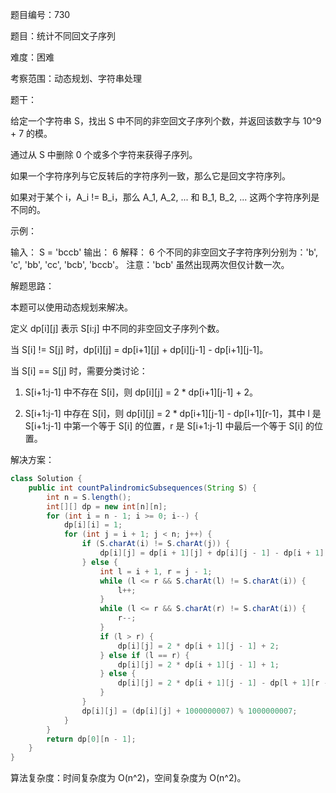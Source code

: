 题目编号：730

题目：统计不同回文子序列

难度：困难

考察范围：动态规划、字符串处理

题干：

给定一个字符串 S，找出 S 中不同的非空回文子序列个数，并返回该数字与 10^9 + 7 的模。

通过从 S 中删除 0 个或多个字符来获得子序列。

如果一个字符序列与它反转后的字符序列一致，那么它是回文字符序列。

如果对于某个 i，A_i != B_i，那么 A_1, A_2, ... 和 B_1, B_2, ... 这两个字符序列是不同的。

示例：

输入：
S = 'bccb'
输出：
6
解释：
6 个不同的非空回文子字符序列分别为：'b', 'c', 'bb', 'cc', 'bcb', 'bccb'。
注意：'bcb' 虽然出现两次但仅计数一次。

解题思路：

本题可以使用动态规划来解决。

定义 dp[i][j] 表示 S[i:j] 中不同的非空回文子序列个数。

当 S[i] != S[j] 时，dp[i][j] = dp[i+1][j] + dp[i][j-1] - dp[i+1][j-1]。

当 S[i] == S[j] 时，需要分类讨论：

1. S[i+1:j-1] 中不存在 S[i]，则 dp[i][j] = 2 * dp[i+1][j-1] + 2。

2. S[i+1:j-1] 中存在 S[i]，则 dp[i][j] = 2 * dp[i+1][j-1] - dp[l+1][r-1]，其中 l 是 S[i+1:j-1] 中第一个等于 S[i] 的位置，r 是 S[i+1:j-1] 中最后一个等于 S[i] 的位置。

解决方案：

```java
class Solution {
    public int countPalindromicSubsequences(String S) {
        int n = S.length();
        int[][] dp = new int[n][n];
        for (int i = n - 1; i >= 0; i--) {
            dp[i][i] = 1;
            for (int j = i + 1; j < n; j++) {
                if (S.charAt(i) != S.charAt(j)) {
                    dp[i][j] = dp[i + 1][j] + dp[i][j - 1] - dp[i + 1][j - 1];
                } else {
                    int l = i + 1, r = j - 1;
                    while (l <= r && S.charAt(l) != S.charAt(i)) {
                        l++;
                    }
                    while (l <= r && S.charAt(r) != S.charAt(i)) {
                        r--;
                    }
                    if (l > r) {
                        dp[i][j] = 2 * dp[i + 1][j - 1] + 2;
                    } else if (l == r) {
                        dp[i][j] = 2 * dp[i + 1][j - 1] + 1;
                    } else {
                        dp[i][j] = 2 * dp[i + 1][j - 1] - dp[l + 1][r - 1];
                    }
                }
                dp[i][j] = (dp[i][j] + 1000000007) % 1000000007;
            }
        }
        return dp[0][n - 1];
    }
}
```

算法复杂度：时间复杂度为 O(n^2)，空间复杂度为 O(n^2)。